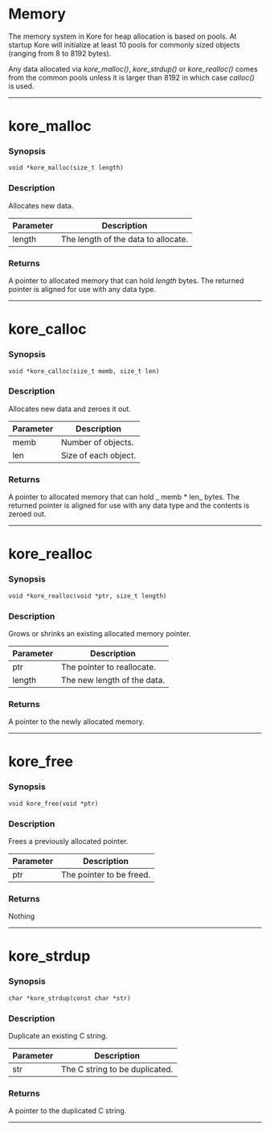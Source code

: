# Memory

The memory system in Kore for heap allocation is based on pools. At startup Kore will initialize at least 10 pools for commonly sized objects \(ranging from 8 to 8192 bytes\).

Any data allocated via _kore\_malloc\(\)_, _kore\_strdup\(\)_ or _kore\_realloc\(\)_ comes from the common pools unless it is larger than 8192 in which case _calloc\(\)_ is used.

---

# kore\_malloc

### Synopsis

```
void *kore_malloc(size_t length)
```

### Description

Allocates new data.

| Parameter | Description |
| --- | --- |
| length | The length of the data to allocate. |

### Returns

A pointer to allocated memory that can hold _length_ bytes. The returned pointer is aligned for use with any data type.

---

# kore\_calloc

### Synopsis

```
void *kore_calloc(size_t memb, size_t len)
```

### Description

Allocates new data and zeroes it out.

| Parameter | Description |
| --- | --- |
| memb | Number of objects. |
| len | Size of each object. |

### Returns

A pointer to allocated memory that can hold _ memb \* len_ bytes. The returned pointer is aligned for use with any data type and the contents is zeroed out.

---

# kore\_realloc

### Synopsis

```
void *kore_realloc(void *ptr, size_t length)
```

### Description

Grows or shrinks an existing allocated memory pointer.

| Parameter | Description |
| --- | --- |
| ptr | The pointer to reallocate. |
| length | The new length of the data. |

### Returns

A pointer to the newly allocated memory.

---

# kore\_free

### Synopsis

```
void kore_free(void *ptr)
```

### Description

Frees a previously allocated pointer.

| Parameter | Description |
| --- | --- |
| ptr | The pointer to be freed. |

### Returns

Nothing

---

# kore\_strdup

### Synopsis

```
char *kore_strdup(const char *str)
```

### Description

Duplicate an existing C string.

| Parameter | Description |
| --- | --- |
| str | The C string to be duplicated. |

### Returns

A pointer to the duplicated C string.

---



